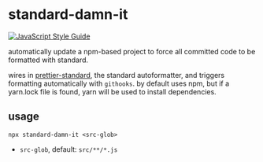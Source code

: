 # standard-damn-it

[![JavaScript Style Guide](https://img.shields.io/badge/code_style-standard-brightgreen.svg)](https://standardjs.com)

automatically update a npm-based project to force all committed code to be formatted with standard.

wires in [prettier-standard](https://www.npmjs.com/package/prettier-standard), the standard autoformatter, and triggers formatting automatically with `githooks`.  by default uses npm, but if a yarn.lock file is found, yarn will be used to install dependencies.

## usage

`npx standard-damn-it <src-glob>`

- `src-glob`, default: `src/**/*.js`
